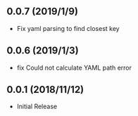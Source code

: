## 0.0.7 (2019/1/9)
* Fix yaml parsing to find closest key

## 0.0.6 (2019/1/3)
* fix Could not calculate YAML path error

## 0.0.1 (2018/11/12)
* Initial Release
